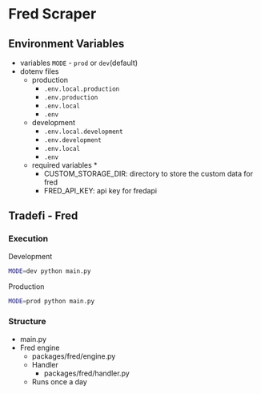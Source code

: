 # Fred Scraper

## Environment Variables
* variables
    `MODE` -  `prod` or `dev`(default)
* dotenv files
    * production
        * `.env.local.production`
        * `.env.production`
        * `.env.local`
        * `.env`
    * development
        * `.env.local.development`
        * `.env.development`
        * `.env.local`
        * `.env`
    * required variables
        *
        * CUSTOM_STORAGE_DIR: directory to store the custom data for fred 
        * FRED_API_KEY: api key for fredapi

## Tradefi - Fred

### Execution

Development
```bash
MODE=dev python main.py
```

Production
```bash
MODE=prod python main.py
```

### Structure
* main.py
* Fred engine
    * packages/fred/engine.py
    * Handler
        * packages/fred/handler.py
    * Runs once a day
